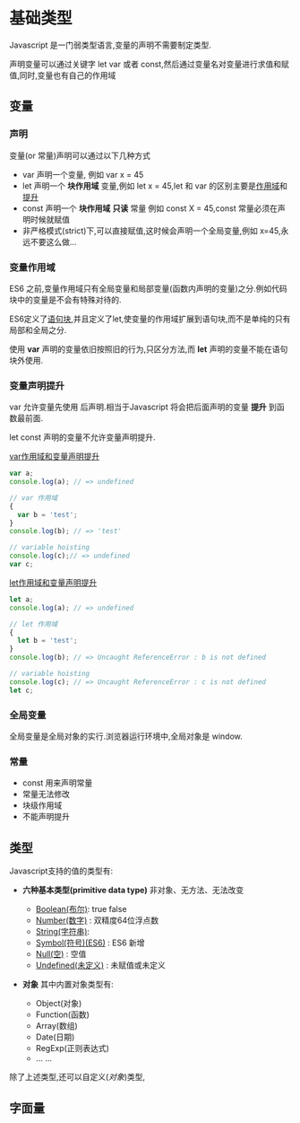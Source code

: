 # 基础类型

Javascript 是一门弱类型语言,变量的声明不需要制定类型.

声明变量可以通过关键字 let var 或者 const,然后通过变量名对变量进行求值和赋值,同时,变量也有自己的作用域

## 变量

### 声明

变量(or 常量)声明可以通过以下几种方式

* var 声明一个变量, 例如 var x = 45
* let 声明一个 __块作用域__ 变量,例如 let x = 45,let 和 var 的区别主要是[作用域](#变量作用域)和[提升](#变量声明提升)
* const 声明一个 __块作用域__  __只读__ 常量 例如 const X = 45,const 常量必须在声明时候就赋值
* 非严格模式(strict)下,可以直接赋值,这时候会声明一个全局变量,例如 x=45,永远不要这么做...

### 变量作用域

ES6 之前,变量作用域只有全局变量和局部变量(函数内声明的变量)之分.例如代码块中的变量是不会有特殊对待的.

ES6定义了[语句块](../1.3.控制结构/README.md#block),并且定义了let,使变量的作用域扩展到语句块,而不是单纯的只有局部和全局之分.

使用 __var__ 声明的变量依旧按照旧的行为,只区分方法,而 __let__ 声明的变量不能在语句块外使用.

### 变量声明提升

var 允许变量先使用 后声明.相当于Javascript 将会把后面声明的变量 __提升__ 到函数最前面.

let const 声明的变量不允许变量声明提升.

[var作用域和变量声明提升](./src/1.1.1.js)

```javascript
var a;
console.log(a); // => undefined

// var 作用域
{
  var b = 'test';
}
console.log(b); // => 'test'

// variable hoisting
console.log(c);// => undefined
var c;
```

[let作用域和变量声明提升](./src/1.1.2.js)

```javascript
let a;
console.log(a); // => undefined

// let 作用域
{
  let b = 'test';
}
console.log(b); // => Uncaught ReferenceError : b is not defined

// variable hoisting
console.log(c); // => Uncaught ReferenceError : c is not defined
let c;

```

### 全局变量

全局变量是全局对象的实行.浏览器运行环境中,全局对象是 window.

### 常量

* const 用来声明常量
* 常量无法修改
* 块级作用域
* 不能声明提升

## 类型

Javascript支持的值的类型有:

* __六种基本类型(primitive data type)__ 非对象、无方法、无法改变
  * [Boolean(布尔)](./src/1.1.3.js): true false
  * [Number(数字)](./src/1.1.4.js) : 双精度64位浮点数
  * [String(字符串)](./src/1.1.5.js):
  * [Symbol(符号)(ES6)](./src/1.1.6.js) : ES6 新增
  * [Null(空)](./src/1.1.7.js) : 空值
  * [Undefined(未定义)](./src/1.1.8.js) : 未赋值或未定义
  
* __对象__ 其中内置对象类型有:
  * Object(对象)
  * Function(函数)
  * Array(数组)
  * Date(日期)
  * RegExp(正则表达式)
  * ... ...

除了上述类型,还可以自定义(*对象*)类型,

## 字面量

```javascript

```